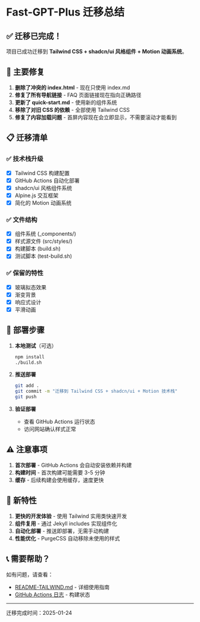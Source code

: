 # Fast-GPT-Plus 迁移总结

## ✅ 迁移已完成！

项目已成功迁移到 **Tailwind CSS + shadcn/ui 风格组件 + Motion 动画系统**。

## 🔧 主要修复

1. **删除了冲突的 index.html** - 现在只使用 index.md
2. **修复了所有导航链接** - FAQ 页面链接现在指向正确路径
3. **更新了 quick-start.md** - 使用新的组件系统
4. **移除了对旧 CSS 的依赖** - 全部使用 Tailwind CSS
5. **修复了内容加载问题** - 首屏内容现在会立即显示，不需要滚动才能看到

## 📋 迁移清单

### ✅ 技术栈升级
- [x] Tailwind CSS 构建配置
- [x] GitHub Actions 自动化部署
- [x] shadcn/ui 风格组件系统
- [x] Alpine.js 交互框架
- [x] 简化的 Motion 动画系统

### ✅ 文件结构
- [x] 组件系统 (_components/)
- [x] 样式源文件 (src/styles/)
- [x] 构建脚本 (build.sh)
- [x] 测试脚本 (test-build.sh)

### ✅ 保留的特性
- [x] 玻璃拟态效果
- [x] 渐变背景
- [x] 响应式设计
- [x] 平滑动画

## 🚀 部署步骤

1. **本地测试**（可选）
   ```bash
   npm install
   ./build.sh
   ```

2. **推送部署**
   ```bash
   git add .
   git commit -m "迁移到 Tailwind CSS + shadcn/ui + Motion 技术栈"
   git push
   ```

3. **验证部署**
   - 查看 GitHub Actions 运行状态
   - 访问网站确认样式正常

## ⚠️ 注意事项

1. **首次部署** - GitHub Actions 会自动安装依赖并构建
2. **构建时间** - 首次构建可能需要 3-5 分钟
3. **缓存** - 后续构建会使用缓存，速度更快

## 🎉 新特性

1. **更快的开发体验** - 使用 Tailwind 实用类快速开发
2. **组件复用** - 通过 Jekyll includes 实现组件化
3. **自动化部署** - 推送即部署，无需手动构建
4. **性能优化** - PurgeCSS 自动移除未使用的样式

## 📞 需要帮助？

如有问题，请查看：
- [README-TAILWIND.md](./README-TAILWIND.md) - 详细使用指南
- [GitHub Actions 日志](https://github.com/threezhang/Fast-GPT-Plus/actions) - 构建状态

---

迁移完成时间：2025-01-24